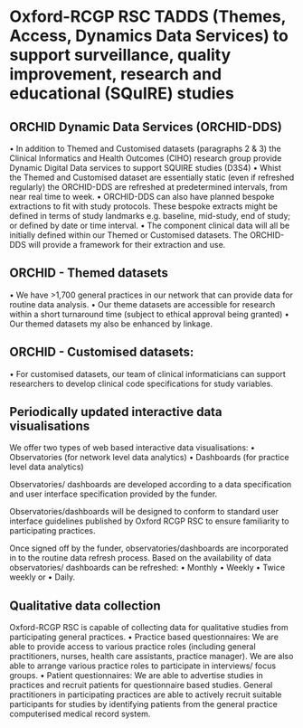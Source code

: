 # Oxford-RCGP RSC TADDS (Themes, Access, Dynamics Data Services) to support surveillance, quality improvement, research and educational (SQuIRE) studies

## ORCHID Dynamic Data Services (ORCHID-DDS)
•	In addition to Themed and Customised datasets (paragraphs 2 & 3) the Clinical Informatics and Health Outcomes (CIHO) research group provide Dynamic Digital Data services to support SQUIRE studies (D3S4)
•	Whist the Themed and Customised dataset are essentially static (even if refreshed regularly) the ORCHID-DDS are refreshed at predetermined intervals, from near real time to week.
•	ORCHID-DDS can also have planned bespoke extractions to fit with study protocols.  These bespoke extracts might be defined in terms of study landmarks e.g. baseline, mid-study, end of study; or defined by date or time interval.
•	The component clinical data will all be initially defined within our Themed or Customised datasets.  The ORCHID-DDS will provide a framework for their extraction and use.  

## ORCHID - Themed datasets

•	We have >1,700 general practices in our network that can provide data for routine data analysis. 
•	Our theme datasets are accessible for research within a short turnaround time (subject to ethical approval being granted)
•	Our themed datasets my also be enhanced by linkage. 

## ORCHID - Customised datasets:
•	For customised datasets, our team of clinical informaticians can support researchers to develop clinical code specifications for study variables.   


## Periodically updated interactive data visualisations
We offer two types of web based interactive data visualisations: 
•	Observatories (for network level data analytics)
•	Dashboards (for practice level data analytics)

Observatories/ dashboards are developed according to a data specification and user interface specification provided by the funder. 

Observatories/dashboards will  be designed to conform to standard user interface guidelines published by Oxford RCGP RSC to ensure familiarity to participating practices.

Once signed off by the funder, observatories/dashboards are incorporated in to the routine data refresh process.  Based on the availability of data observatories/ dashboards can be refreshed:
•	Monthly
•	Weekly
•	Twice weekly or
•	Daily.

## Qualitative data collection
Oxford-RCGP RSC is capable of collecting data for qualitative studies from participating general practices. 
•	Practice based questionnaires: We are able to provide access to various practice roles (including general practitioners, nurses, health care assistants, practice manager). We are also able to arrange various practice roles to participate in interviews/ focus groups. 
•	Patient questionnaires: We are able to advertise studies in practices and recruit patients for questionnaire based studies. General practitioners in participating practices are able to actively recruit suitable participants for studies by identifying patients from the general practice computerised medical record system.  

